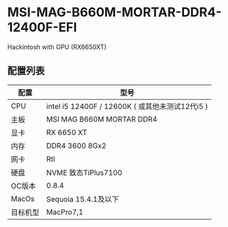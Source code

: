 # MSI-MAG-B660M-MORTAR-DDR4-12400F-EFI
Hackintosh with GPU (RX6650XT)
## 配置列表
| 配置 | 型号 |
|---------|--------|
| CPU   | intel i5 12400F / 12600K ( 或其他未测试12代i5 ) |
| 主板   | MSI MAG B660M MORTAR DDR4  |
| 显卡   | RX 6650 XT  |
| 内存   | DDR4 3600 8Gx2  |
| 网卡   | Rtl  |
| 硬盘   | NVME 致态TiPlus7100  |
| OC版本   | 0.8.4  |
| MacOs   | Sequoia 15.4.1及以下  |
| 目标机型   | MacPro7,1 |
